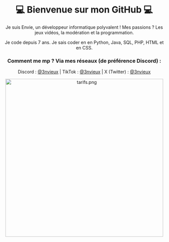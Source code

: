 <div align="center">

# 💻 Bienvenue sur mon GitHub 💻
<p>Je suis Envie, un développeur informatique polyvalent ! Mes passions ? Les jeux vidéos, la modération et la programmation.</p>
<p>Je code depuis 7 ans. Je sais coder en en Python, Java, SQL, PHP, HTML et en CSS.</p>
<h3>Comment me mp ? Via mes réseaux (de préférence Discord) :</h3>

Discord : [@3nvieux](https://github.com/3nvieux) | TikTok : [@3nvieux](https://tiktok.com/@3nvieux) | X (Twitter) : [@3nvieux](https://x.com/3nvieux)

<img width="500" alt="tarifs.png" src="https://github.com/user-attachments/assets/17db248a-cfeb-49b4-98b3-f290a7ab0d81" />

</div>
